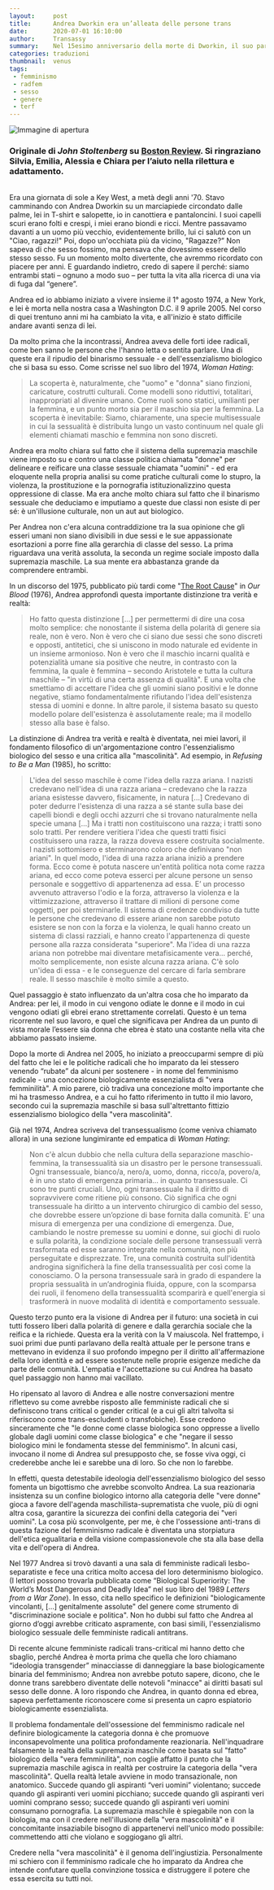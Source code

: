 ```yaml
---
layout:     post
title:      Andrea Dworkin era un’alleata delle persone trans
date:       2020-07-01 16:10:00
author:     Transassy
summary:    Nel 15esimo anniversario della morte di Dworkin, il suo partner di lunga data fa notare che lei viene spesso chiamata in causa a sostegno di opinioni che denunciava attivamente nel proprio lavoro.
categories: traduzioni
thumbnail:  venus
tags:
 - femminismo
 - radfem
 - sesso
 - genere
 - terf
---
```


![Immagine di apertura](https://bostonreview.net/sites/default/files/styles/br_hhog_featured/public/PRFBTH.jpg)

### Originale di *John Stoltenberg* su [Boston Review][1]. Si ringraziano Silvia, Emilia, Alessia e Chiara per l’aiuto nella rilettura e adattamento.
\
Era una giornata di sole a Key West, a metà degli anni '70. Stavo camminando con Andrea Dworkin su un marciapiede circondato dalle palme, lei in T-shirt e salopette, io in canottiera e pantaloncini. I suoi capelli scuri erano folti e crespi, i miei erano biondi e ricci. Mentre passavamo davanti a un uomo più vecchio, evidentemente brillo, lui ci salutò con un "Ciao, ragazzi!" Poi, dopo un'occhiata più da vicino, "Ragazze?” Non sapeva di che sesso fossimo, ma pensava che dovessimo essere dello stesso sesso. Fu un momento molto divertente, che avremmo ricordato con piacere per anni. E guardando indietro, credo di sapere il perché: siamo entrambi stati – ognuno a modo suo – per tutta la vita alla ricerca di una via di fuga dal “genere”.

Andrea ed io abbiamo iniziato a vivere insieme il 1° agosto 1974, a New York, e lei è morta nella nostra casa a Washington D.C. il 9 aprile 2005. Nel corso di quei trentuno anni mi ha cambiato la vita, e all'inizio è stato difficile andare avanti senza di lei.

Da molto prima che la incontrassi, Andrea aveva delle forti idee radicali, come ben sanno le persone che l'hanno letta o sentita parlare. Una di queste era il ripudio del binarismo sessuale - e dell'essenzialismo biologico che si basa su esso. Come scrisse nel suo libro del 1974, *Woman Hating*:

> La scoperta è, naturalmente, che "uomo" e "donna" siano finzioni, caricature, costrutti culturali. Come modelli sono riduttivi, totalitari, inappropriati al divenire umano. Come ruoli sono statici, umilianti per la femmina, e un punto morto sia per il maschio sia per la femmina. La scoperta è inevitabile: Siamo, chiaramente, una specie multisessuale in cui la sessualità è distribuita lungo un vasto continuum nel quale gli elementi chiamati maschio e femmina non sono discreti.

Andrea era molto chiara sul fatto che il sistema della supremazia maschile viene imposto su e contro una classe politica chiamata "donne" per delineare e reificare una classe sessuale chiamata "uomini" - ed era eloquente nella propria analisi su come pratiche culturali come lo stupro, la violenza, la prostituzione e la pornografia istituzionalizzino questa oppressione di classe. Ma era anche molto chiara sul fatto che il binarismo sessuale che deduciamo e imputiamo a queste due classi non esiste di per sé: è un'illusione culturale, non un aut aut biologico.

Per Andrea non c'era alcuna contraddizione tra la sua opinione che gli esseri umani non siano divisibili in due sessi e le sue appassionate esortazioni a porre fine alla gerarchia di classe del sesso. La prima riguardava una verità assoluta, la seconda un regime sociale imposto dalla supremazia maschile. La sua mente era abbastanza grande da comprendere entrambi.

In un discorso del 1975, pubblicato più tardi come "[The Root Cause][2]" in *Our Blood* (1976), Andrea approfondì questa importante distinzione tra verità e realtà:

> Ho fatto questa distinzione [...] per permettermi di dire una cosa molto semplice: che nonostante il sistema della polarità di genere sia reale, non è vero. Non è vero che ci siano due sessi che sono discreti e opposti, antitetici, che si uniscono in modo naturale ed evidente in un insieme armonioso. Non è vero che il maschio incarni qualità e potenzialità umane sia positive che neutre, in contrasto con la femmina, la quale è femmina – secondo Aristotele e tutta la cultura maschile – "in virtù di una certa assenza di qualità". E una volta che smettiamo di accettare l'idea che gli uomini siano positivi e le donne negative, stiamo fondamentalmente rifiutando l'idea dell'esistenza stessa di uomini e donne. In altre parole, il sistema basato su questo modello polare dell'esistenza è assolutamente reale; ma il modello stesso alla base è falso.

La distinzione di Andrea tra verità e realtà è diventata, nei miei lavori, il fondamento filosofico di un'argomentazione contro l'essenzialismo biologico del sesso e una critica alla "mascolinità". Ad esempio, in *Refusing to Be a Man* (1985), ho scritto:

> L'idea del sesso maschile è come l'idea della razza ariana. I nazisti credevano nell'idea di una razza ariana – credevano che la razza ariana esistesse davvero, fisicamente, in natura [...] Credevano di poter dedurre l'esistenza di una razza a sé stante sulla base dei capelli biondi e degli occhi azzurri che si trovano naturalmente nella specie umana [...] Ma i tratti non costituiscono una razza; i tratti sono solo tratti. Per rendere veritiera l'idea che questi tratti fisici costituissero una razza, la razza doveva essere costruita socialmente. I nazisti sottomisero e sterminarono coloro che definivano "non ariani". In quel modo, l'idea di una razza ariana iniziò a prendere forma. Ecco come è potuta nascere un'entità politica nota come razza ariana, ed ecco come poteva esserci per alcune persone un senso personale e soggettivo di appartenenza ad essa. E’ un processo avvenuto attraverso l'odio e la forza, attraverso la violenza e la vittimizzazione, attraverso il trattare di milioni di persone come oggetti, per poi sterminarle. Il sistema di credenze condiviso da tutte le persone che credevano di essere ariane non sarebbe potuto esistere se non con la forza e la violenza, le quali hanno creato un sistema di classi razziali, e hanno creato l'appartenenza di queste persone alla razza considerata "superiore". Ma l'idea di una razza ariana non potrebbe mai diventare metafisicamente vera... perché, molto semplicemente, non esiste alcuna razza ariana. C'è solo un'idea di essa - e le conseguenze del cercare di farla sembrare reale. Il sesso maschile è molto simile a questo.

Quel passaggio è stato influenzato da un'altra cosa che ho imparato da Andrea: per lei, il modo in cui vengono odiate le donne e il modo in cui vengono odiati gli ebrei erano strettamente correlati. Questo è un tema ricorrente nel suo lavoro, e quel che significava per Andrea da un punto di vista morale l’essere sia donna che ebrea è stato una costante nella vita che abbiamo passato insieme.

Dopo la morte di Andrea nel 2005, ho iniziato a preoccuparmi sempre di più del fatto che lei e le politiche radicali che ho imparato da lei stessero venendo “rubate” da alcuni per sostenere - in nome del femminismo radicale - una concezione biologicamente essenzialista di "vera femminilità". A mio parere, ciò tradiva una concezione molto importante che mi ha trasmesso Andrea, e a cui ho fatto riferimento in tutto il mio lavoro, secondo cui la supremazia maschile si basa sull'altrettanto fittizio essenzialismo biologico della "vera mascolinità".

Già nel 1974, Andrea scriveva del transessualismo (come veniva chiamato allora) in una sezione lungimirante ed empatica di *Woman Hating*:

> Non c'è alcun dubbio che nella cultura della separazione maschio-femmina, la transessualità sia un disastro per le persone transessuali. Ogni transessuale, bianco/a, nero/a, uomo, donna, ricco/a, povero/a, è in uno stato di emergenza primaria... in quanto transessuale. Ci sono tre punti cruciali. Uno, ogni transessuale ha il diritto di sopravvivere come ritiene più consono. Ciò significa che ogni transessuale ha diritto a un intervento chirurgico di cambio del sesso, che dovrebbe essere un’opzione di base fornita dalla comunità. E’ una misura di emergenza per una condizione di emergenza. Due, cambiando le nostre premesse su uomini e donne, sui giochi di ruolo e sulla polarità, la condizione sociale delle persone transessuali verrà trasformata ed esse saranno integrate nella comunità, non più perseguitate e disprezzate. Tre, una comunità costruita sull'identità androgina significherà la fine della transessualità per così come la conosciamo. O la persona transessuale sarà in grado di espandere la propria sessualità in un’androginia fluida, oppure, con la scomparsa dei ruoli, il fenomeno della transessualità scomparirà e quell'energia si trasformerà in nuove modalità di identità e comportamento sessuale.

Questo terzo punto era la visione di Andrea per il futuro: una società in cui tutti fossero liberi dalla polarità di genere e dalla gerarchia sociale che la reifica e la richiede. Questa era la verità con la V maiuscola. Nel frattempo, i suoi primi due punti parlavano della realtà attuale per le persone trans e mettevano in evidenza il suo profondo impegno per il diritto all'affermazione della loro identità e ad essere sostenute nelle proprie esigenze mediche da parte delle comunità. L'empatia e l'accettazione su cui Andrea ha basato quel passaggio non hanno mai vacillato.

Ho ripensato al lavoro di Andrea e alle nostre conversazioni mentre riflettevo su come avrebbe risposto alle femministe radicali che si definiscono trans critical o gender critical (e a cui gli altri talvolta si riferiscono come trans-escludenti o transfobiche). Esse credono sinceramente che "le donne come classe biologica sono oppresse a livello globale dagli uomini come classe biologica" e che "negare il sesso biologico mini le fondamenta stesse del femminismo". In alcuni casi, invocano il nome di Andrea sul presupposto che, se fosse viva oggi, ci crederebbe anche lei e sarebbe una di loro. So che non lo farebbe.

In effetti, questa detestabile ideologia dell'essenzialismo biologico del sesso fomenta un bigottismo che avrebbe sconvolto Andrea. La sua reazionaria insistenza su un confine biologico intorno alla categoria delle "vere donne" gioca a favore dell'agenda maschilista-suprematista che vuole, più di ogni altra cosa, garantire la sicurezza dei confini della categoria dei "veri uomini". La cosa più sconvolgente, per me, è che l'ossessione anti-trans di questa fazione del femminismo radicale è diventata una storpiatura dell'etica egualitaria e della visione compassionevole che sta alla base della vita e dell'opera di Andrea.

Nel 1977 Andrea si trovò davanti a una sala di femministe radicali lesbo-separatiste e fece una critica molto accesa del loro determinismo biologico. (I lettori possono trovarla pubblicata come “Biological Superiority: The World’s Most Dangerous and Deadly Idea” nel suo libro del 1989 *Letters from a War Zone*). In esso, cita nello specifico le definizioni "biologicamente vincolanti, [...] genitalmente assolute" del genere come strumento di "discriminazione sociale e politica". Non ho dubbi sul fatto che Andrea al giorno d’oggi avrebbe criticato aspramente, con basi simili, l'essenzialismo biologico sessuale delle femministe radicali antitrans.

Di recente alcune femministe radicali trans-critical mi hanno detto che sbaglio, perché Andrea è morta prima che quella che loro chiamano “ideologia transgender” minacciasse di danneggiare la base biologicamente binaria del femminismo; Andrea non avrebbe potuto sapere, dicono, che le donne trans sarebbero diventate delle notevoli "minacce" ai diritti basati sul sesso delle donne. A loro rispondo che Andrea, in quanto donna ed ebrea, sapeva perfettamente riconoscere come si presenta un capro espiatorio biologicamente essenzialista.

Il problema fondamentale dell'ossessione del femminismo radicale nel definire biologicamente la categoria donna è che promuove inconsapevolmente una politica profondamente reazionaria. Nell'inquadrare falsamente la realtà della supremazia maschile come basata sul "fatto" biologico della "vera femminilità", non coglie affatto il punto che la supremazia maschile agisca in realtà per costruire la categoria della "vera mascolinità". Quella realtà letale avviene in modo transazionale, non anatomico. Succede quando gli aspiranti “veri uomini” violentano; succede quando gli aspiranti veri uomini picchiano; succede quando gli aspiranti veri uomini comprano sesso; succede quando gli aspiranti veri uomini consumano pornografia. La supremazia maschile è spiegabile non con la biologia, ma con il credere nell'illusione della "vera mascolinità" e il concomitante insaziabile bisogno di appartenervi nell'unico modo possibile: commettendo atti che violano e soggiogano gli altri.

Credere nella "vera mascolinità" è il genoma dell'ingiustizia. Personalmente mi schiero con il femminismo radicale che ho imparato da Andrea che intende confutare quella convinzione tossica e distruggere il potere che essa esercita su tutti noi.

[1]: http://bostonreview.net/gender-sexuality/john-stoltenberg-andrea-dworkin-was-trans-ally
[2]: http://www.nostatusquo.com/ACLU/dworkin/OurBloodIII.html
